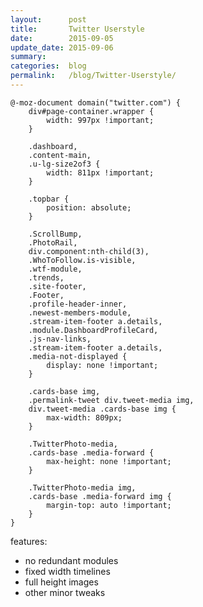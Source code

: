 ```yaml
---
layout:      post
title:       Twitter Userstyle
date:        2015-09-05
update_date: 2015-09-06
summary:     
categories:  blog
permalink:   /blog/Twitter-Userstyle/
---
```


	@-moz-document domain("twitter.com") {
		div#page-container.wrapper {
			width: 997px !important;
		}
		
		.dashboard,
		.content-main,
		.u-lg-size2of3 {
			width: 811px !important;
		}
		
		.topbar {
			position: absolute;
		}
		
		.ScrollBump,
		.PhotoRail,
		div.component:nth-child(3),
		.WhoToFollow.is-visible,
		.wtf-module,
		.trends,
		.site-footer,
		.Footer,
		.profile-header-inner,
		.newest-members-module,
		.stream-item-footer a.details,
		.module.DashboardProfileCard,
		.js-nav-links,
		.stream-item-footer a.details,
		.media-not-displayed {
			display: none !important;
		}

		.cards-base img, 
		.permalink-tweet div.tweet-media img, 
		div.tweet-media .cards-base img {
			max-width: 809px;
		}
		
		.TwitterPhoto-media,
		.cards-base .media-forward {
			max-height: none !important;
		}

		.TwitterPhoto-media img,
		.cards-base .media-forward img {
			margin-top: auto !important;
		}
	}


features:

* no redundant modules
* fixed width timelines
* full height images
* other minor tweaks

